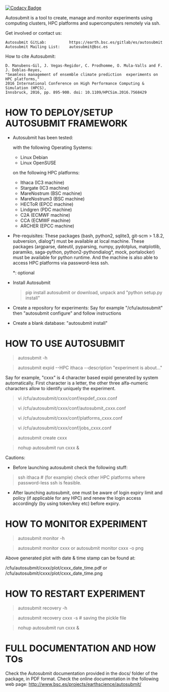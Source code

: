 [![Codacy Badge](https://api.codacy.com/project/badge/Grade/e9b46f9e6b3047d58f004f024c4971bb)](https://www.codacy.com/app/BSC-Earth/autosubmit?utm_source=earth.bsc.es&amp;utm_medium=referral&amp;utm_content=gitlab/es/autosubmit&amp;utm_campaign=Badge_Grade)

Autosubmit is a tool to create, manage and monitor experiments using
computing clusters, HPC platforms and supercomputers remotely via ssh.

Get involved or contact us:

    Autosubmit GitLab:	        https://earth.bsc.es/gitlab/es/autosubmit
    Autosubmit Mailing List:	autosubmit@bsc.es
    
How to cite Autosubmit:

    D. Manubens-Gil, J. Vegas-Regidor, C. Prodhomme, O. Mula-Valls and F. J. Doblas-Reyes,
    "Seamless management of ensemble climate prediction  experiments on HPC platforms," 
    2016 International Conference on High Performance Computing & Simulation (HPCS), 
    Innsbruck, 2016, pp. 895-900. doi: 10.1109/HPCSim.2016.7568429

HOW TO DEPLOY/SETUP AUTOSUBMIT FRAMEWORK
========================================

- Autosubmit has been tested:

  with the following Operating Systems:
   * Linux Debian
   * Linux OpenSUSE

  on the following HPC platforms:
   * Ithaca (IC3 machine)
   * Stargate (IC3 machine)
   * MareNostrum (BSC machine)
   * MareNostrum3 (BSC machine)
   * HECToR (EPCC machine)
   * Lindgren (PDC machine)
   * C2A (ECMWF machine)
   * CCA (ECMWF machine)
   * ARCHER (EPCC machine)

- Pre-requisites: These packages (bash, python2, sqlite3, git-scm > 1.8.2, subversion, dialog*) must be available at local
  machine. These packages (argparse, dateutil, pyparsing, numpy, pydotplus, matplotlib, paramiko, saga-python,
  python2-pythondialog*, mock, portalocker) must be available for python runtime. And the machine is also able to access
  HPC platforms via password-less ssh.

  *: optional

- Install Autosubmit
   > pip install autosubmit
  or download, unpack and "python setup.py install"

- Create a repository for experiments: Say for example "/cfu/autosubmit" then "autosubmit configure" and follow
  instructions

- Create a blank database: "autosubmit install"

HOW TO USE AUTOSUBMIT
=====================
> autosubmit -h

> autosubmit expid --HPC ithaca --description "experiment is about..."

Say for example, "cxxx" is 4 character based expid generated by system automatically.
First character is a letter, the other three alfa-numeric characters allow to identify uniquely the experiment.

> vi /cfu/autosubmit/cxxx/conf/expdef_cxxx.conf

> vi /cfu/autosubmit/cxxx/conf/autosubmit_cxxx.conf

> vi /cfu/autosubmit/cxxx/conf/platforms_cxxx.conf

> vi /cfu/autosubmit/cxxx/conf/jobs_cxxx.conf

> autosubmit create cxxx

> nohup autosubmit run cxxx &

Cautions: 
- Before launching autosubmit check the following stuff:
> ssh ithaca # (for example) check other HPC platforms where password-less ssh is feasible.
- After launching autosubmit, one must be aware of login expiry limit and policy (if applicable for any HPC)
and renew the login access accordingly (by using token/key etc) before expiry.

HOW TO MONITOR EXPERIMENT
=========================

> autosubmit monitor -h

> autosubmit monitor cxxx
or
> autosubmit monitor cxxx -o png

Above generated plot with date & time stamp can be found at:

/cfu/autosubmit/cxxx/plot/cxxx_date_time.pdf
or 
/cfu/autosubmit/cxxx/plot/cxxx_date_time.png


HOW TO RESTART EXPERIMENT
=========================

> autosubmit recovery -h

> autosubmit recovery  cxxx -s # saving the pickle file

> nohup autosubmit run cxxx &


FULL DOCUMENTATION AND HOW TOs
==============================

Check the Autosubmit documentation provided in the docs/ folder of the package, in PDF format.
Check the online documentation in the following web page: http://www.bsc.es/projects/earthscience/autosubmit/
